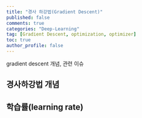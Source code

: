 ```yaml
---
title: "경사 하강법(Gradient Descent)"
published: false
comments: true
categories: "Deep-Learning"
tag: [Gradient Descent, optimization, optimizer]
toc: true
author_profile: false
---
```

gradient descent 개념, 관련 이슈

## 경사하강법 개념

## 학습률(learning rate)

